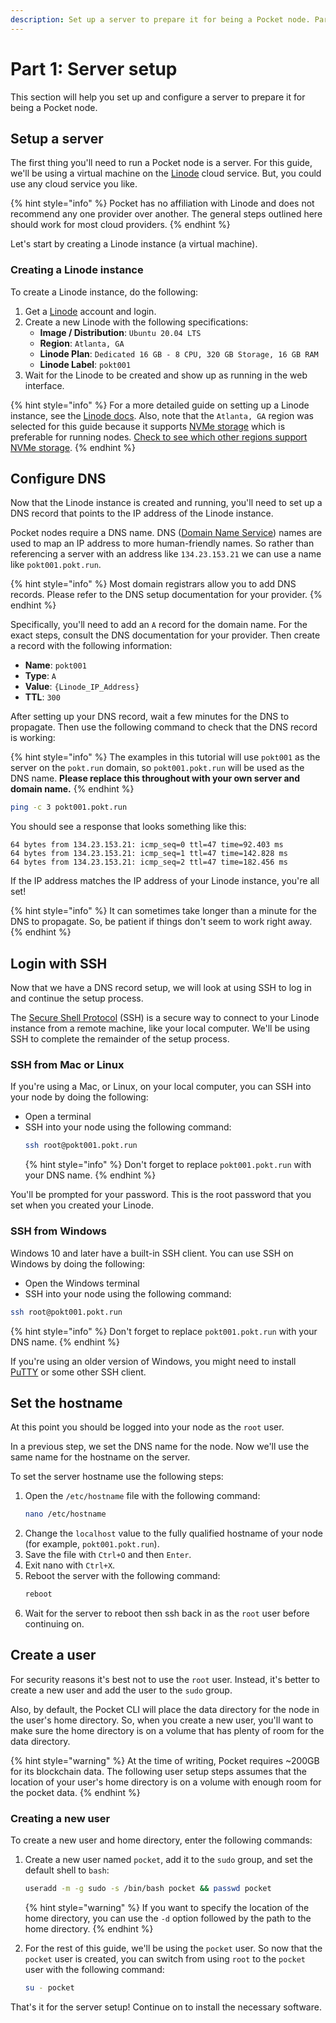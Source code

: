 ```yaml
---
description: Set up a server to prepare it for being a Pocket node. Part 1 of 5 in the Zero to Node tutorial.
---
```


# Part 1: Server setup

This section will help you set up and configure a server to prepare it for being a Pocket node.

## Setup a server

The first thing you'll need to run a Pocket node is a server. For this guide, we'll be using a virtual machine on the [Linode](https://www.linode.com/) cloud service. But, you could use any cloud service you like.

{% hint style="info" %}
Pocket has no affiliation with Linode and does not recommend any one provider over another. The general steps outlined here should work for most cloud providers.
{% endhint %}

Let's start by creating a Linode instance (a virtual machine).

### Creating a Linode instance

To create a Linode instance, do the following:

1. Get a [Linode](https://www.linode.com/) account and login.
2. Create a new Linode with the following specifications:
    - **Image / Distribution**: `Ubuntu 20.04 LTS`
    - **Region**: `Atlanta, GA`
    - **Linode Plan**: `Dedicated 16 GB - 8 CPU, 320 GB Storage, 16 GB RAM`
    - **Linode Label**: `pokt001`
3. Wait for the Linode to be created and show up as running in the web interface.

{% hint style="info" %}
For a more detailed guide on setting up a Linode instance, see the [Linode docs](https://www.linode.com/docs/guides/getting-started/). Also, note that the `Atlanta, GA` region was selected for this guide because it supports [NVMe storage](https://www.linode.com/products/block-storage/#nvme-block-storage) which is preferable for running nodes. [Check to see which other regions support NVMe storage](https://www.linode.com/blog/cloud-storage/nvme-block-storage-global-rollout/).
{% endhint %}


## Configure DNS

Now that the Linode instance is created and running, you'll need to set up a DNS record that points to the IP address of the Linode instance.

Pocket nodes require a DNS name. DNS ([Domain Name Service](https://www.cloudflare.com/learning/dns/what-is-dns/)) names are used to map an IP address to more human-friendly names. So rather than referencing a server with an address like `134.23.153.21` we can use a name like `pokt001.pokt.run`.

{% hint style="info" %}
Most domain registrars allow you to add DNS records. Please refer to the DNS setup documentation for your provider.
{% endhint %}

Specifically, you'll need to add an `A` record for the domain name. For the exact steps, consult the DNS documentation for your provider. Then create a record with the following information:

- **Name**: `pokt001`
- **Type**: `A`
- **Value**: `{Linode_IP_Address}`
- **TTL**: `300`

After setting up your DNS record, wait a few minutes for the DNS to propagate. Then use the following command to check that the DNS record is working:

{% hint style="info" %}
The examples in this tutorial will use `pokt001` as the server on the `pokt.run` domain, so `pokt001.pokt.run` will be used as the DNS name. **Please replace this throughout with your own server and domain name.**
{% endhint %}

```bash
ping -c 3 pokt001.pokt.run
```

You should see a response that looks something like this:

```
64 bytes from 134.23.153.21: icmp_seq=0 ttl=47 time=92.403 ms
64 bytes from 134.23.153.21: icmp_seq=1 ttl=47 time=142.828 ms
64 bytes from 134.23.153.21: icmp_seq=2 ttl=47 time=182.456 ms
```

If the IP address matches the IP address of your Linode instance, you're all set!

{% hint style="info" %}
It can sometimes take longer than a minute for the DNS to propagate. So, be patient if things don't seem to work right away.
{% endhint %}



## Login with SSH

Now that we have a DNS record setup, we will look at using SSH to log in and continue the setup process.

The [Secure Shell Protocol](https://en.wikipedia.org/wiki/Secure_Shell) (SSH) is a secure way to connect to your Linode instance from a remote machine, like your local computer. We'll be using SSH to complete the remainder of the setup process.

### SSH from Mac or Linux

If you're using a Mac, or Linux, on your local computer, you can SSH into your node by doing the following:

- Open a terminal
- SSH into your node using the following command:
    ```bash
    ssh root@pokt001.pokt.run
    ```
    {% hint style="info" %}
    Don't forget to replace `pokt001.pokt.run` with your DNS name.
    {% endhint %}

You'll be prompted for your password. This is the root password that you set when you created your Linode.

### SSH from Windows

Windows 10 and later have a built-in SSH client. You can use SSH on Windows by doing the following:

- Open the Windows terminal
- SSH into your node using the following command:

```bash
ssh root@pokt001.pokt.run
```

{% hint style="info" %}
Don't forget to replace `pokt001.pokt.run` with your DNS name.
{% endhint %}

If you're using an older version of Windows, you might need to install [PuTTY](https://www.putty.org/) or some other SSH client.


## Set the hostname

At this point you should be logged into your node as the `root` user.

In a previous step, we set the DNS name for the node. Now we'll use the same name for the hostname on the server.

To set the server hostname use the following steps:

1. Open the `/etc/hostname` file with the following command:
    ```bash
    nano /etc/hostname
    ```
2. Change the `localhost` value to the fully qualified hostname of your node (for example, `pokt001.pokt.run`).
3. Save the file with `Ctrl+O` and then `Enter`.
4. Exit nano with `Ctrl+X`.
5. Reboot the server with the following command:
    ```bash
    reboot
    ```
6. Wait for the server to reboot then ssh back in as the `root` user before continuing on.


## Create a user

For security reasons it's best not to use the `root` user. Instead, it's better to create a new user and add the user to the `sudo` group.

Also, by default, the Pocket CLI will place the data directory for the node in the user's home directory. So, when you create a new user, you'll want to make sure the home directory is on a volume that has plenty of room for the data directory.

{% hint style="warning" %}
At the time of writing, Pocket requires ~200GB for its blockchain data. The following user setup steps assumes that the location of your user's home directory is on a volume with enough room for the pocket data.
{% endhint %}

### Creating a new user

To create a new user and home directory, enter the following commands:

1. Create a new user named `pocket`, add it to the `sudo` group, and set the default shell to `bash`:
    ```bash
    useradd -m -g sudo -s /bin/bash pocket && passwd pocket
    ```
    {% hint style="warning" %}
    If you want to specify the location of the home directory, you can use the `-d` option followed by the path to the home directory.
    {% endhint %}

2. For the rest of this guide, we'll be using the `pocket` user. So now that the `pocket` user is created, you can switch from using `root` to the `pocket` user with the following command:

    ```bash
    su - pocket
    ```

That's it for the server setup! Continue on to install the necessary software.
